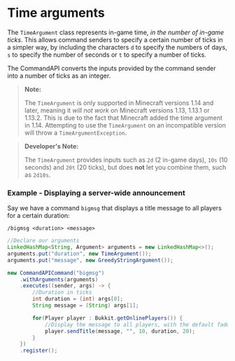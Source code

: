 # Time arguments

The `TimeArgument` class represents in-game time, _in the number of in-game ticks_. This allows command senders to specify a certain number of ticks in a simpler way, by including the characters `d` to specify the numbers of days, `s` to specify the number of seconds or `t` to specify a number of ticks.

The CommandAPI converts the inputs provided by the command sender into a number of ticks as an integer.

> **Note:**
>
> The `TimeArgument` is only supported in Minecraft versions 1.14 and later, meaning it _will not work_ on Minecraft versions 1.13, 1.13.1 or 1.13.2. This is due to the fact that Minecraft added the time argument in 1.14. Attempting to use the `TimeArgument` on an incompatible version will throw a `TimeArgumentException`.

> **Developer's Note:**
>
> The `TimeArgument` provides inputs such as `2d` (2 in-game days), `10s` (10 seconds) and `20t` (20 ticks), but does **not** let you combine them, such as `2d10s`.

<div class="example">

### Example - Displaying a server-wide announcement

Say we have a command `bigmsg` that displays a title message to all players for a certain duration:

```
/bigmsg <duration> <message>
```

```java
//Declare our arguments
LinkedHashMap<String, Argument> arguments = new LinkedHashMap<>();
arguments.put("duration", new TimeArgument());
arguments.put("message", new GreedyStringArgument());

new CommandAPICommand("bigmsg")
    .withArguments(arguments)
    .executes((sender, args) -> {
        //Duration in ticks
        int duration = (int) args[0];
        String message = (String) args[1];

        for(Player player : Bukkit.getOnlinePlayers()) {
            //Display the message to all players, with the default fade in/out times (10 and 20).
            player.sendTitle(message, "", 10, duration, 20);
        }
    })
    .register();
```

</div>